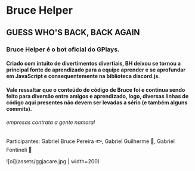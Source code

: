 # Bruce Helper
## GUESS WHO'S BACK, BACK AGAIN

### Bruce Helper é o bot oficial do GPlays.
#### Criado com intuito de divertimentos divertiais, BH deixou se tornou a principal fonte de aprendizado para a equipe aprender e se aprofundar em JavaScript e consequentemente na biblioteca discord.js.
#### Vale ressaltar que o conteúdo do código de Bruce foi e continua sendo feito para diversão entre amigos e aprendizado, logo, diversas linhas de código aqui presentes não devem ser levadas a sério (e também alguns commits).

###### empresas contrata a gente namoral

Participantes: Gabriel Bruce Pereira :fish:, Gabriel Guilherme :older_man:, Gabriel Fontineli :mouse2:

![oi](assets/ggjacare.jpg | width=200)  

